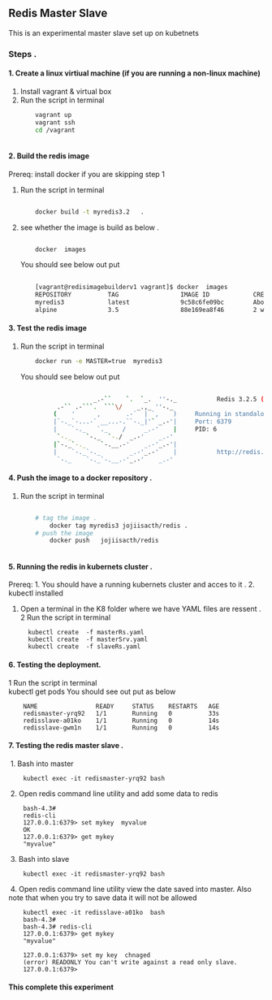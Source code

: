 ## Redis Master Slave
This is an experimental master slave set up on kubetnets
###  	Steps . 
#### 		1. Create a linux virtiual machine (if you are running a non-linux machine) 

1. Install vagrant & virtual box 
2. Run the script in terminal 
	```sh
		vagrant up
		vagrant ssh
		cd /vagrant
		
	```
#### 		2. Build the redis image 
Prereq: install docker if you are  skipping step 1  
1. Run the script in terminal 
	```sh
	
		docker build -t myredis3.2   .
	
	```
2. see whether the image is build as below . 
	```sh
	
		docker  images
	
	```
	You should see below out put 
	```sh
		
		[vagrant@redisimagebuilderv1 vagrant]$ docker  images
		REPOSITORY          TAG                 IMAGE ID            CREATED              SIZE
		myredis3            latest              9c58c6fe09bc        About a minute ago   9.399 MB
		alpine              3.5                 88e169ea8f46        2 weeks ago          3.98 MB
	
	```
	
#### 		3. Test the redis image 
1. Run the script in terminal 
	```sh
		docker run -e MASTER=true  myredis3
	
	```
	You should see below out put 
	```sh
		
					    _.-``    `.  `_.  ''-._           Redis 3.2.5 (c72176ef/0) 64 bit
			  .-`` .-```.  ```\/    _.,_ ''-._                                   
			 (    '      ,       .-`  | `,    )     Running in standalone mode
			 |`-._`-...-` __...-.``-._|'` _.-'|     Port: 6379
			 |    `-._   `._    /     _.-'    |     PID: 6
			  `-._    `-._  `-./  _.-'    _.-'                                   
			 |`-._`-._    `-.__.-'    _.-'_.-'|                                  
			 |    `-._`-._        _.-'_.-'    |           http://redis.io        
			  `-._    `-._`-.__.-'_.-'    _.-'                                                        


	```
	
#### 		4. Push the image to a docker repository .  
1. Run the script in terminal 
	```sh
	
		# tag the image .  
    		docker tag myredis3 jojiisacth/redis . 
		# push the image  
    		docker push   jojiisacth/redis
		
	```
	
	
#### 		5. Running the redis in kubernets cluster . 

Prereq: 1. You should have a running  kubernets cluster and acces to it . 
	2. kubectl  installed  
1. Open a terminal in the K8 folder where we have YAML files are ressent . 
2  Run the script in terminal 
	
	
		 kubectl create  -f masterRs.yaml 
		 kubectl create  -f masterSrv.yaml 
		 kubectl create  -f slaveRs.yaml 
		 
	
#### 		6. Testing the deployment.
1  Run the script in terminal 		
		kubectl get pods
   You should see out put as below 
 
 
 		NAME                READY     STATUS    RESTARTS   AGE
		redismaster-yrq92   1/1       Running   0          33s
		redisslave-a01ko    1/1       Running   0          14s
		redisslave-gwm1n    1/1       Running   0          14s
		
		

		


  #### 		7. Testing the redis master slave . 
  1.  Bash into master  
  
  		kubectl exec -it redismaster-yrq92 bash
		
  2. Open redis command line utility and add some data to redis 
  
		bash-4.3# 
		redis-cli
		127.0.0.1:6379> set mykey  myvalue
		OK
		127.0.0.1:6379> get mykey
		"myvalue"
		
  3.  Bash into slave  
  
  		kubectl exec -it redismaster-yrq92 bash
		
  4. Open redis command line utility view the date saved into master. 
  	Also note that when you try to save data it will not be allowed 
  
		kubectl exec -it redisslave-a01ko  bash
		bash-4.3#                                                                                                                                                                                               
		bash-4.3# redis-cli  
		127.0.0.1:6379> get mykey
		"myvalue"
		
		127.0.0.1:6379> set my key  chnaged
		(error) READONLY You can't write against a read only slave.
		127.0.0.1:6379> 

		
 
  #### This complete this experiment
  
